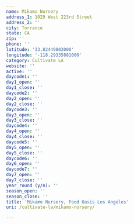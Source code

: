 ```yaml
---
name: Mikamo Nursery
address_1: 1029 West 223rd Street
address_2: ''
city: Torrance
state: CA
zip: ''
phone: ''
latitude: '33.82449803000'
longitude: '-118.29335881000'
category: Cultivate LA
website: ''
active: ''
daycode1: ''
day1_open: ''
day1_close: ''
daycode2: ''
day2_open: ''
day2_close: ''
daycode3: ''
day3_open: ''
day3_close: ''
daycode4: ''
day4_open: ''
day4_close: ''
daycode5: ''
day5_open: ''
day5_close: ''
daycode6: ''
day6_open: ''
daycode7: ''
day7_open: ''
day7_close: ''
year_round (y/n): ''
season_open: ''
season_close: ''
title: 'Mikamo Nursery, Food Oasis Los Angeles'
uri: /cultivate-la/mikamo-nursery/

---
```

